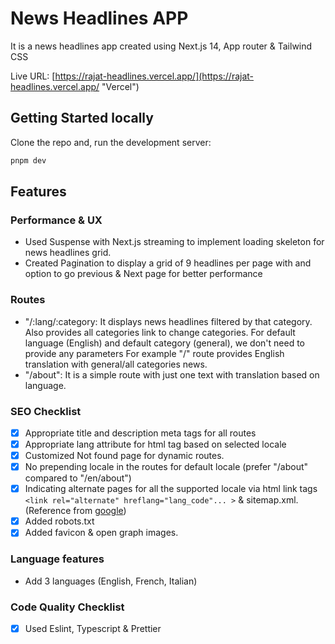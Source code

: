 # News Headlines APP

It is a news headlines app created using Next.js 14, App router & Tailwind CSS

Live URL: [https://rajat-headlines.vercel.app/](https://rajat-headlines.vercel.app/ "Vercel")

## Getting Started locally

Clone the repo and, run the development server:

```bash
pnpm dev
```

## Features

### Performance & UX

- Used Suspense with Next.js streaming to implement loading skeleton for news headlines grid.
- Created Pagination to display a grid of 9 headlines per page with and option to go previous & Next page for better performance

### Routes

- "/:lang/:category: It displays news headlines filtered by that category. Also provides all categories link to change categories. For default language (English) and default category (general), we don't need to provide any parameters For example "/" route provides English translation with general/all categories news.
- "/about": It is a simple route with just one text with translation based on language.

### SEO Checklist

- [x] Appropriate title and description meta tags for all routes
- [x] Appropriate lang attribute for html tag based on selected locale
- [x] Customized Not found page for dynamic routes.
- [x] No prepending locale in the routes for default locale (prefer "/about" compared to "/en/about")
- [x] Indicating alternate pages for all the supported locale via html link tags `<link rel="alternate" hreflang="lang_code"... >` & sitemap.xml. (Reference from [google](https://developers.google.com/search/docs/specialty/international/localized-versions))
- [x] Added robots.txt
- [x] Added favicon & open graph images.

### Language features

- Add 3 languages (English, French, Italian)

### Code Quality Checklist

- [x] Used Eslint, Typescript & Prettier
